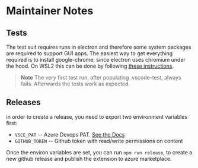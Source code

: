# Maintainer Notes

## Tests

The test suit requires runs in electron and therefore some system packages are
required to support GUI apps. The easiest way to get everything required is to
install google-chrome, since electron uses chromium under the hood. On WSL2 this
can be done by following [these
instructions](https://learn.microsoft.com/en-us/windows/wsl/tutorials/gui-apps#install-google-chrome-for-linux).

> **Note** The very first test run, after populating .vscode-test, always fails.
> Afterwards the tests work as expected.

## Releases

in order to create a release, you need to export two environment variables
first:

- `VSCE_PAT` -- Azure Devops PAT. [See the
  Docs](https://code.visualstudio.com/api/working-with-extensions/publishing-extension#get-a-personal-access-token)
- `GITHUB_TOKEN` -- Github token with read/write permissions on content

Once the environ variables are set, you can run `npm run release`, to create a
new github release and publish the extension to azure marketplace.
